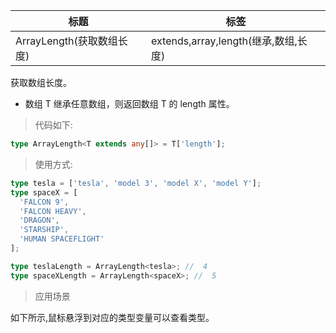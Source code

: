 | 标题                      | 标签                                 |
| ------------------------- | ------------------------------------ |
| ArrayLength(获取数组长度) | extends,array,length(继承,数组,长度) |

获取数组长度。

- 数组 T 继承任意数组，则返回数组 T 的 length 属性。

> 代码如下:

```ts
type ArrayLength<T extends any[]> = T['length'];
```

> 使用方式:

```ts
type tesla = ['tesla', 'model 3', 'model X', 'model Y'];
type spaceX = [
  'FALCON 9',
  'FALCON HEAVY',
  'DRAGON',
  'STARSHIP',
  'HUMAN SPACEFLIGHT'
];

type teslaLength = ArrayLength<tesla>; //  4
type spaceXLength = ArrayLength<spaceX>; //  5
```

> 应用场景

如下所示,鼠标悬浮到对应的类型变量可以查看类型。

<div class="code-editor" data-url="codes/typescript/demo/ArrayLength.ts" data-language="typescript"></div>
